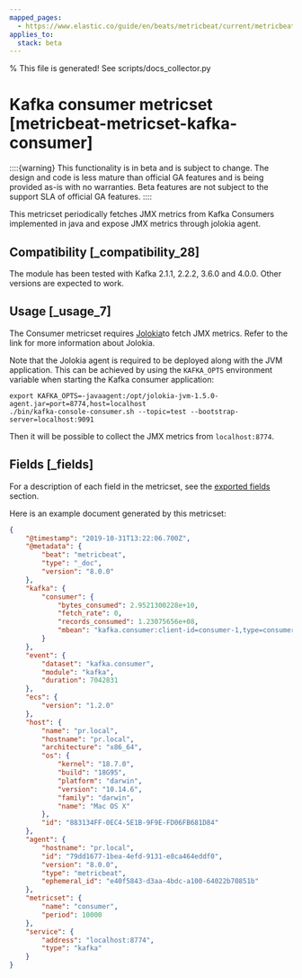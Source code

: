 ```yaml
---
mapped_pages:
  - https://www.elastic.co/guide/en/beats/metricbeat/current/metricbeat-metricset-kafka-consumer.html
applies_to:
  stack: beta
---
```


% This file is generated! See scripts/docs_collector.py

# Kafka consumer metricset [metricbeat-metricset-kafka-consumer]

::::{warning}
This functionality is in beta and is subject to change. The design and code is less mature than official GA features and is being provided as-is with no warranties. Beta features are not subject to the support SLA of official GA features.
::::


This metricset periodically fetches JMX metrics from Kafka Consumers implemented in java and expose JMX metrics through jolokia agent.


## Compatibility [_compatibility_28]

The module has been tested with Kafka 2.1.1, 2.2.2, 3.6.0 and 4.0.0. Other versions are expected to work.

## Usage [_usage_7]

The Consumer metricset requires [Jolokia](/reference/metricbeat/metricbeat-module-jolokia.md)to fetch JMX metrics. Refer to the link for more information about Jolokia.

Note that the Jolokia agent is required to be deployed along with the JVM application. This can be achieved by using the `KAFKA_OPTS` environment variable when starting the Kafka consumer application:

```shell
export KAFKA_OPTS=-javaagent:/opt/jolokia-jvm-1.5.0-agent.jar=port=8774,host=localhost
./bin/kafka-console-consumer.sh --topic=test --bootstrap-server=localhost:9091
```

Then it will be possible to collect the JMX metrics from `localhost:8774`.

## Fields [_fields]

For a description of each field in the metricset, see the [exported fields](/reference/metricbeat/exported-fields-kafka.md) section.

Here is an example document generated by this metricset:

```json
{
    "@timestamp": "2019-10-31T13:22:06.700Z",
    "@metadata": {
        "beat": "metricbeat",
        "type": "_doc",
        "version": "8.0.0"
    },
    "kafka": {
        "consumer": {
            "bytes_consumed": 2.9521300228e+10,
            "fetch_rate": 0,
            "records_consumed": 1.23075656e+08,
            "mbean": "kafka.consumer:client-id=consumer-1,type=consumer-fetch-manager-metrics"
        }
    },
    "event": {
        "dataset": "kafka.consumer",
        "module": "kafka",
        "duration": 7042831
    },
    "ecs": {
        "version": "1.2.0"
    },
    "host": {
        "name": "pr.local",
        "hostname": "pr.local",
        "architecture": "x86_64",
        "os": {
            "kernel": "18.7.0",
            "build": "18G95",
            "platform": "darwin",
            "version": "10.14.6",
            "family": "darwin",
            "name": "Mac OS X"
        },
        "id": "883134FF-0EC4-5E1B-9F9E-FD06FB681D84"
    },
    "agent": {
        "hostname": "pr.local",
        "id": "79dd1677-1bea-4efd-9131-e8ca464eddf0",
        "version": "8.0.0",
        "type": "metricbeat",
        "ephemeral_id": "e40f5843-d3aa-4bdc-a100-64022b70851b"
    },
    "metricset": {
        "name": "consumer",
        "period": 10000
    },
    "service": {
        "address": "localhost:8774",
        "type": "kafka"
    }
}
```
